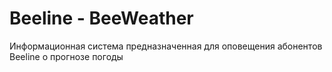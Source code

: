 # Beeline - BeeWeather
Информационная система предназначенная для оповещения абонентов Beeline о прогнозе погоды
